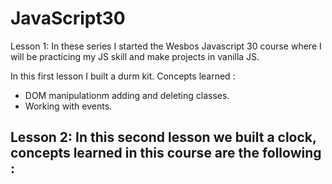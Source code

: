 # JavaScript30

Lesson 1: 
In these series I started the Wesbos Javascript 30 course where I will be practicing my JS skill and make projects in vanilla JS.

In this first lesson I built a durm kit. Concepts learned : 
  - DOM manipulationm adding and deleting classes.
  - Working with events.

Lesson 2:
In this second lesson we built a clock, concepts learned in this course are the following : 
  - 
